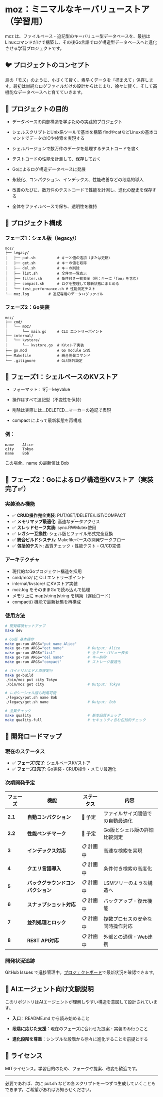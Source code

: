 
# **moz：ミニマルなキーバリューストア（学習用）**

  

moz は、ファイルベース・追記型のキーバリュー型データベースを、最初はLinuxコマンドだけで構築し、その後Go言語でログ構造型データベースへと進化させる学習プロジェクトです。

  

## **🐦 プロジェクトのコンセプト**

  

鳥の「モズ」のように、小さくて賢く、素早くデータを「捕まえて」保存します。最初は単純なログファイルだけの設計からはじまり、徐々に賢く、そして高機能なデータベースへと育てていきます。

  

## **🎯 プロジェクトの目的**

- データベースの内部構造を学ぶための実践的プロジェクト
    
- シェルスクリプトとUnix系ツールで基本を構築 findやcatなどLinuxの基本コマンドでデータのIOや検索を実現する 
- シェルバージョンで数万件のデータを処理するテストコードを書く
- テストコードの性能を計測して、保存しておく
    
- Goによるログ構造データベースに発展
    
- 永続化、コンパクション、インデックス、性能改善などの段階的導入
- 改善のたびに、数万件のテストコードで性能を計測し、進化の歴史を保存する
    
- 全体をファイルベースで保ち、透明性を維持
    

  

## **📁 プロジェクト構成**

### **フェーズ1：シェル版（legacy/）**
```
moz/
├── legacy/
│   ├── put.sh          # キーと値の追加（または更新）
│   ├── get.sh          # キーの値を取得
│   ├── del.sh          # キーの削除
│   ├── list.sh         # 全件の一覧表示
│   ├── filter.sh       # 条件付き一覧表示（例：キーに「foo」を含む）
│   ├── compact.sh      # ログを整理して最新状態にまとめる
│   └── test_performance.sh # 性能測定テスト
└── moz.log         # 追記専用のデータログファイル
```

### **フェーズ2：Go実装**
```
moz/
├── cmd/
│   └── moz/
│       └── main.go     # CLI エントリーポイント
├── internal/
│   └── kvstore/
│       └── kvstore.go  # KVストア実装
├── go.mod              # Go module 定義
├── Makefile            # 統合開発コマンド
└── .gitignore          # Git除外設定
```

## **🧱 フェーズ1：シェルベースのKVストア**

- フォーマット：1行＝key<TAB>value
    
- 操作はすべて追記型（不変性を保持）
    
- 削除は実際には__DELETED__マーカーの追記で表現
    
- compact によって最新状態を再構成
    

  

### **例：**

```
name    Alice
city    Tokyo
name    Bob
```

この場合、name の最新値は Bob

  

## **🔁 フェーズ2：Goによるログ構造型KVストア（実装完了✅）**

### **実装済み機能**
- ✅ **CRUD操作完全実装**: PUT/GET/DELETE/LIST/COMPACT
- ✅ **メモリマップ最適化**: 高速なデータアクセス
- ✅ **スレッドセーフ実装**: sync.RWMutex使用
- ✅ **レガシー互換性**: シェル版とファイル形式完全互換
- ✅ **統合ビルドシステム**: Makefileベースの開発ワークフロー
- ✅ **包括的テスト**: 品質チェック・性能テスト・CI/CD完備

### **アーキテクチャ**
- 現代的なGoプロジェクト構造を採用
- cmd/moz/ に CLI エントリーポイント  
- internal/kvstore/ にKVストア実装
- moz.log をそのままGoで読み込んで処理
- メモリ上に map[string]string を構築（遅延ロード）
- compact() 機能で最新状態を再構成

### **使用方法**

```bash
# 開発環境セットアップ
make dev

# Go版 基本操作
make go-run ARGS="put name Alice"
make go-run ARGS="get name"           # Output: Alice
make go-run ARGS="list"               # 全キー・バリュー表示
make go-run ARGS="del name"           # キー削除
make go-run ARGS="compact"            # ストレージ最適化

# バイナリビルドと直接実行
make go-build
./bin/moz put city Tokyo
./bin/moz get city                    # Output: Tokyo

# レガシーシェル版も利用可能
./legacy/put.sh name Bob
./legacy/get.sh name                  # Output: Bob

# 品質チェック
make quality                          # 基本品質チェック
make quality-full                     # セキュリティ含む包括的チェック
```
    

  

## **🚀 開発ロードマップ**

### **現在のステータス**
- ✅ **フェーズ1完了**: シェルベースKVストア
- ✅ **フェーズ2完了**: Go実装・CRUD操作・メモリ最適化

### **次期開発予定**

|**フェーズ**|**機能**|**ステータス**|**内容**|
|---|---|---|---|
|**2.1**|**自動コンパクション**|🔄 予定|ファイルサイズ閾値での自動最適化|
|**2.2**|**性能ベンチマーク**|🔄 予定|Go版とシェル版の詳細比較測定|
|**3**|**インデックス対応**|📋 計画中|高速な検索を実現|
|**4**|**クエリ言語導入**|📋 計画中|条件付き検索の高度化|
|**5**|**バックグラウンドコンパクション**|📋 計画中|LSMツリーのような構造へ|
|**6**|**スナップショット対応**|📋 計画中|バックアップ・復元機能|
|**7**|**並列処理とロック**|📋 計画中|複数プロセスの安全な同時操作対応|
|**8**|**REST API対応**|📋 計画中|外部との通信・Web連携|

### **開発状況追跡**
GitHub Issues で進捗管理中。[プロジェクトボード](https://github.com/nyasuto/moz/issues)で最新状況を確認できます。

## **🤖 AIエージェント向け文脈説明**

  

このリポジトリはAIエージェントが理解しやすい構造を意図して設計されています。

- **入口**：README.md から読み始めること
    
- **段階に応じた支援**：現在のフェーズに合わせた提案・実装のみ行うこと
    
- **進化段階を尊重**：シンプルな段階から徐々に進化することを前提とする
    

  

## **📝 ライセンス**

  

MITライセンス。学習目的のため、フォークや提案、改変も歓迎です。

---

必要であれば、次に put.sh などの各スクリプトを一つずつ生成していくこともできます。ご希望があればお知らせください。
